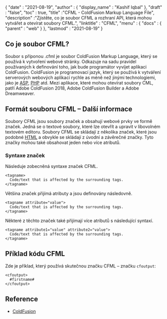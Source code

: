 {
  "date" : "2021-08-19",
  "author" : {
    "display_name" : "Kashif Iqbal"
},
  "draft" : "false",
  "toc" : true,
  "title" :"CFML - ColdFusion Markup Language File",
  "description" :"Zjistěte, co je soubor CFML a rozhraní API, která mohou vytvářet a otevírat soubory CFML.",
  "linktitle" : "CFML",
  "menu" : {
    "docs" : {
      "parent" : "web"
}
},
  "lastmod" : "2021-08-19"
}

## Co je soubor CFML?

Soubor s příponou .cfml je soubor ColdFusion Markup Language, který se používá k vytvoření webové stránky. Odkazuje na sadu pravidel používaných k definování toho, jak bude programátor vyvíjet aplikaci ColdFusion. ColdFusion je programovací jazyk, který se používá k vytváření serverových webových aplikací rychle as méně než jinými technologiemi, jako je [ASP](/cs/web/asp/), [PHP](/cs/programming/php/) atd. Mezi aplikace, které mohou otevírat soubory CML, patří Adobe ColdFusion 2018, Adobe ColdFusion Builder a Adobe Dreamweaver.

## Formát souboru CFML – Další informace

Soubory CFML jsou soubory značek a obsahují webové prvky ve formě značek. Jedná se o textové soubory, které lze otevřít a upravit v libovolném textovém editoru. Soubory CFML se skládají z několika značek, které jsou podobné [HTML](/cs/web/html/) a obvykle se skládají z úvodní a závěrečné značky. Tyto značky mohou také obsahovat jeden nebo více atributů.

### Syntaxe značek

Následuje zobecněná syntaxe značek CFML.

```
<tagname>
  Code/text that is affected by the surrounding tags.
</tagname>
```

Většina značek přijímá atributy a jsou definovány následovně.

```
<tagname attribute="value">
  Code/text that is affected by the surrounding tags.
</tagname>
```

Některé z těchto značek také přijímají více atributů s následující syntaxí.

```
<tagname attribute1="value" attribute2="value">
  Code/text that is affected by the surrounding tags.
</tagname>
```

## Příklad kódu CFML

Zde je příklad, který používá skutečnou značku CFML – značku `cfoutput`:

```
<cfoutput>
  #firstname#
</cfoutput>
```

## Reference

* [ColdFusion](https://www.quackit.com/coldfusion/tutorial/)

